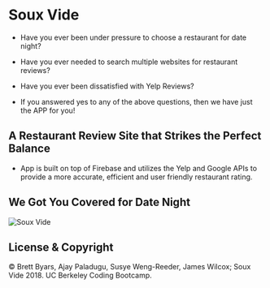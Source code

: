 # Soux Vide

- Have you ever been under pressure to choose a restaurant for date night?

- Have you ever needed to search multiple websites for restaurant reviews?

- Have you ever been dissatisfied with Yelp Reviews?

- If you answered yes to any of the above questions, then we have just the APP for you!


## A Restaurant Review Site that Strikes the Perfect Balance 

- App is built on top of Firebase and utilizes the Yelp and Google APIs to provide a more accurate, efficient and user friendly restaurant rating.


## We Got You Covered for Date Night

![Soux Vide](assets/images/Sous-Vide.gif "Soux Vide")


## License & Copyright

&copy; Brett Byars, Ajay Paladugu, Susye Weng-Reeder, James Wilcox; Soux Vide 2018. UC Berkeley Coding Bootcamp.